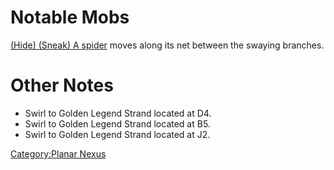 # Notable Mobs

[(Hide) (Sneak) A spider](Spider "wikilink") moves along its net between
the swaying branches.

# Other Notes

-   Swirl to Golden Legend Strand located at D4.
-   Swirl to Golden Legend Strand located at B5.
-   Swirl to Golden Legend Strand located at J2.

[Category:Planar Nexus](Category:Planar_Nexus "wikilink")

